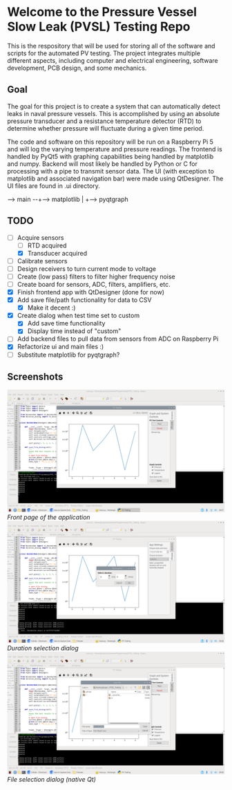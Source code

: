 # Welcome to the Pressure Vessel Slow Leak (PVSL) Testing Repo
This is the respository that will be used for storing all of the software and scripts for the automated PV testing.
The project integrates multiple different aspects, including computer and electrical engineering, software development,
PCB design, and some mechanics.

## Goal
The goal for this project is to create a system that can automatically detect leaks in naval pressure vessels. This is
accomplished by using an absolute pressure transducer and a resistance temperature detector (RTD) to determine whether
pressure will fluctuate during a given time period.

The code and software on this repository will be run on a Raspberry Pi 5 and will log the varying temperature and
pressure readings. The frontend is handled by PyQt5 with graphing capabilities being handled by matplotlib and numpy.
Backend will most likely be handled by Python or C for processing with a pipe to transmit sensor data.
The UI (with exception to matplotlib and associated navigation bar) were
made using QtDesigner. The UI files are found in .ui directory.

--> main --+--> matplotlib
		   |
		   +--> pyqtgraph

## TODO
- [ ] Acquire sensors
  - [ ] RTD acquired
  - [x] Transducer acquired
- [ ] Calibrate sensors
- [ ] Design receivers to turn current mode to voltage
- [ ] Create (low pass) filters to filter higher frequency noise
- [ ] Create board for sensors, ADC, filters, amplifiers, etc.
- [x] Finish frontend app with QtDesigner (done for now)
- [x] Add save file/path functionality for data to CSV
  - [x] Make it decent :)
- [x] Create dialog when test time set to custom
  - [x] Add save time functionality
  - [x] Display time instead of "custom"
- [ ] Add backend files to pull data from sensors from ADC on Raspberry Pi
- [x] Refactorize ui and main files :)
- [ ] Substitute matplotlib for pyqtgraph?

## Screenshots
![The main screen of the application](./images/main_app.png)
_Front page of the application_
![Duration selection dialog](./images/duration_select_dialog.png)
_Duration selection dialog_
![File selection dialog](./images/file_select_dialog.png)
_File selection dialog (native Qt)_
